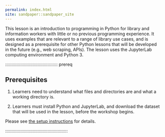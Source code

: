 ```yaml
---
permalink: index.html
site: sandpaper::sandpaper_site
---
```


This lesson is an introduction to programming in Python
for library and information workers with little or no previous programming experience. It uses examples that are relevant to a range of library use cases, and is designed as a prerequisite for other Python lessons that will be developed in the future (e.g., web scraping, APIs). The lesson uses the JupyterLab computing environment and Python 3.

::::::::::::::::::::::::::::::::::::::::::  prereq

## Prerequisites

1. Learners need to understand what files and directories are and
  what a working directory is.

2. Learners must install Python and JupyterLab, and download the dataset that will be used in the lesson, before the workshop begins.
  
  Please see [the setup instructions](learners/setup.md)
  for details.
  

::::::::::::::::::::::::::::::::::::::::::::::::::

